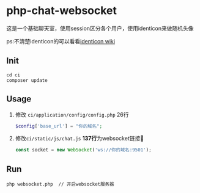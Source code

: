 # php-chat-websocket

这是一个基础聊天室，使用session区分各个用户，使用identicon来做随机头像

ps:不清楚identicon的可以看看[identicon wiki][1]

## Init
```shell
cd ci
composer update
```

## Usage
1. 修改 `ci/application/config/config.php` 26行
   ```php
   $config['base_url'] = "你的域名";
   ```

2. 修改`ci/static/js/chat.js` **137行**为websocket链接🔗
   ```javascript
   const socket = new WebSocket('ws://你的域名:9501');
   ```


## Run
```shell
php websocket.php  // 开启websocket服务器
```

[1]: http://en.wikipedia.org/wiki/Identicon